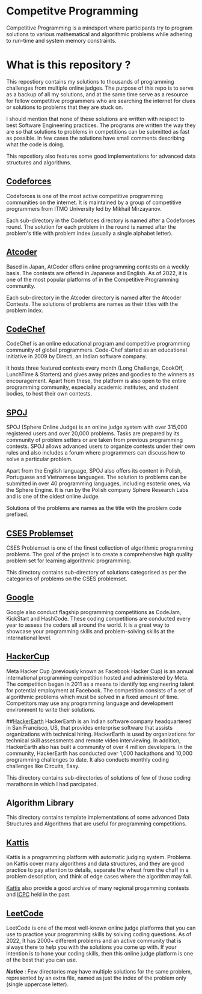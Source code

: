 # Competitve Programming
Competitive Programming is a mindsport where participants try to program solutions to various mathematical and algorithmic problems while adhering to run-time and system memory constraints.




# What is this repository ?
This repostiory contains my solutions to thousands of programming challenges from multiple online judges. The purpose of this repo is to serve as a backup of all my solutions, and at the same time serve as a resource for fellow competitive programmers who are searching the internet for clues or solutions to problems that they are stuck on.

I should mention that none of these solutions are written with respect to best Software Engineering practices. The programs are written the way they are so that solutions to problems in competitions can be submitted as fast as possible. In few cases the solutions have small comments describing what the code is doing.

This repostiory also features some good implementations for advanced data structures and algorithms.




## [Codeforces](http://codeforces.com/)
Codeforces is one of the most active competitive programming communities on the internet. It is maintained by a group of competitive programmers from ITMO University led by Mikhail Mirzayanov.

Each sub-directory in the Codeforces directory is named after a Codeforces round. The solution for each problem in the round is named after the problem's title with problem index (usually a single alphabet letter).




## [Atcoder](https://atcoder.jp/)
Based in Japan, AtCoder offers online programming contests on a weekly basis. The contests are offered in Japanese and English. As of 2022, it is one of the most popular platforms of in the Competitive Programming community.

Each sub-directory in the Atcoder directory is named after the Atcoder Contests. The solutions of problems are names as their titles with the problem index.




## [CodeChef](https://www.codechef.com/)
CodeChef is an online educational program and competitive programming community of global programmers. Code-Chef started as an educational initiative in 2009 by Directi, an Indian software company.

It hosts three featured contests every month (Long Challenge, CookOff, LunchTime & Starters) and gives away prizes and goodies to the winners as encouragement. Apart from these, the platform is also open to the entire programming community, especially academic institutes, and student bodies, to host their own contests.




## [SPOJ](http://www.spoj.com)
SPOJ (Sphere Online Judge) is an online judge system with over 315,000 registered users and over 20,000 problems. Tasks are prepared by its community of problem setters or are taken from previous programming contests. SPOJ allows advanced users to organize contests under their own rules and also includes a forum where programmers can discuss how to solve a particular problem.

Apart from the English language, SPOJ also offers its content in Polish, Portuguese and Vietnamese languages. The solution to problems can be submitted in over 40 programming languages, including esoteric ones, via the Sphere Engine. It is run by the Polish company Sphere Research Labs and is one of the oldest online Judge.

Solutions of the problems are names as the title with the problem code prefixed.




## [CSES Problemset](https://cses.fi/problemset/)
CSES Problemset is one of the finest collection of algorithmic programming problems. The goal of the project is to create a comprehensive high quality problem set for learning algorithmic programming.

This directory contains sub-directory of solutions categorised as per the categories of problems on the CSES problemset.




## [Google](https://codingcompetitions.withgoogle.com/)
Google also conduct flagship programming competitions as CodeJam, KickStart and HashCode. These coding competitions are conducted every year to assess the coders all around the world. It is a great way to showcase your programming skills and problem-solving skills at the international level.




## [HackerCup](https://www.facebook.com/codingcompetitions/hacker-cup)
Meta Hacker Cup (previously known as Facebook Hacker Cup) is an annual international programming competition hosted and administered by Meta. The competition began in 2011 as a means to identify top engineering talent for potential employment at Facebook. The competition consists of a set of algorithmic problems which must be solved in a fixed amount of time. Competitors may use any programming language and development environment to write their solutions.




##[HackerEarth]()
HackerEarth is an Indian software company headquartered in San Francisco, US, that provides enterprise software that assists organizations with technical hiring. HackerEarth is used by organizations for technical skill assessments and remote video interviewing. In addition, HackerEarth also has built a community of over 4 million developers. In the community, HackerEarth has conducted over 1,000 hackathons and 10,000 programming challenges to date. It also conducts monthly coding challenges like Circuits, Easy.

This directory contains sub-directories of solutions of few of those coding marathons in which I had parcipated.




## Algorithm Library
This directory contains template implementations of some advanced Data Structures and Algorithms that are useful for programming competitions.




## [Kattis](https://open.kattis.com/)
Kattis is a programming platform with automatic judging system. Problems on Kattis cover many algorithms and data structures, and they are good practice to pay attention to details, separate the wheat from the chaff in a problem description, and think of edge cases where the algorithm may fail.

[Kattis](https://open.kattis.com/problem-sources) also provide a good archive of many regional progamming contests and [ICPC](https://icpc.kattis.com/) held in the past.




## [LeetCode](https://leetcode.com/)
LeetCode is one of the most well-known online judge platforms that you can use to practice your programming skills by solving coding questions. As of 2022, It has 2000+ different problems and an active community that is always there to help you with the solutions you come up with. If your intention is to hone your coding skills, then this online judge platform is one of the best that you can use.





***Notice*** : Few directories may have multiple solutions for the same problem, represented by an extra file, named as just the index of the problem only (single uppercase letter).